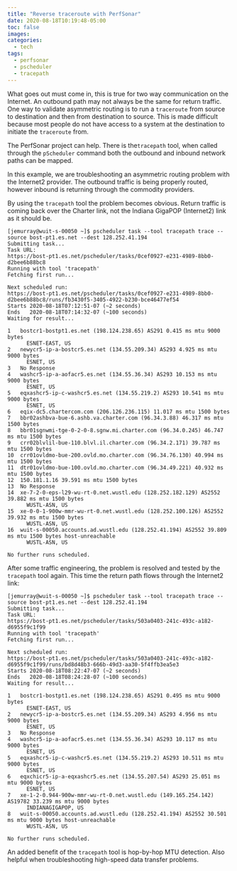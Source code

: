 ```yaml
---
title: "Reverse traceroute with PerfSonar"
date: 2020-08-18T10:19:48-05:00
toc: false
images:
categories:
  - tech
tags: 
  - perfsonar
  - pscheduler
  - tracepath
---
```


What goes out must come in, this is true for two way communication on the Internet.   An outbound path may not always be the same for return traffic.  One way to validate asymmetric routing is to run a `traceroute` from source to destination and then from destination to source.  This is made difficult because most people do not have access to a system at the destination to initiate the `traceroute` from.  

The PerfSonar project can help.  There is the`tracepath` tool, when called through the `pScheduler` command both the outbound and inbound network paths can be mapped.

In this example, we are troubleshooting an asymmetric routing problem with the Internet2 provider.  The outbound traffic is being properly routed, however inbound is returning through the commodity providers.  

By using the `tracepath` tool the problem becomes obvious.  Return traffic is coming back over the Charter link, not the Indiana GigaPOP (Internet2) link as it should be.  

```
[jemurray@wuit-s-00050 ~]$ pscheduler task --tool tracepath trace --source bost-pt1.es.net --dest 128.252.41.194
Submitting task...
Task URL:
https://bost-pt1.es.net/pscheduler/tasks/0cef0927-e231-4989-8bb0-d2bee6b88bc8
Running with tool 'tracepath'
Fetching first run...

Next scheduled run:
https://bost-pt1.es.net/pscheduler/tasks/0cef0927-e231-4989-8bb0-d2bee6b88bc8/runs/fb3430f5-3405-4922-b230-bce46477ef54
Starts 2020-08-18T07:12:51-07 (~2 seconds)
Ends   2020-08-18T07:14:32-07 (~100 seconds)
Waiting for result...

1	bostcr1-bostpt1.es.net (198.124.238.65) AS291 0.415 ms mtu 9000 bytes
	  ESNET-EAST, US
2	newycr5-ip-a-bostcr5.es.net (134.55.209.34) AS293 4.925 ms mtu 9000 bytes
	  ESNET, US
3	No Response
4	washcr5-ip-a-aofacr5.es.net (134.55.36.34) AS293 10.153 ms mtu 9000 bytes
	  ESNET, US
5	eqxashcr5-ip-c-washcr5.es.net (134.55.219.2) AS293 10.541 ms mtu 9000 bytes
	  ESNET, US
6	eqix-dc5.chartercom.com (206.126.236.115) 11.017 ms mtu 1500 bytes
7	bbr02ashbva-bue-6.ashb.va.charter.com (96.34.3.88) 46.317 ms mtu 1500 bytes
8	bbr01sgnwmi-tge-0-2-0-8.sgnw.mi.charter.com (96.34.0.245) 46.747 ms mtu 1500 bytes
9	crr02blvlil-bue-110.blvl.il.charter.com (96.34.2.171) 39.787 ms mtu 1500 bytes
10	crr01ovldmo-bue-200.ovld.mo.charter.com (96.34.76.130) 40.994 ms mtu 1500 bytes
11	dtr01ovldmo-bue-100.ovld.mo.charter.com (96.34.49.221) 40.932 ms mtu 1500 bytes
12	150.181.1.16 39.591 ms mtu 1500 bytes
13	No Response
14	xe-7-2-0-eps-l29-wu-rt-0.net.wustl.edu (128.252.182.129) AS2552 39.882 ms mtu 1500 bytes
	  WUSTL-ASN, US
15	xe-0-0-1-900w-mmr-wu-rt-0.net.wustl.edu (128.252.100.126) AS2552 39.932 ms mtu 1500 bytes
	  WUSTL-ASN, US
16	wuit-s-00050.accounts.ad.wustl.edu (128.252.41.194) AS2552 39.809 ms mtu 1500 bytes host-unreachable
	  WUSTL-ASN, US

No further runs scheduled.
```


After some traffic engineering, the problem is resolved and tested by the `tracepath` tool again.  This time the return path flows through the Internet2 link:

```
[jemurray@wuit-s-00050 ~]$ pscheduler task --tool tracepath trace --source bost-pt1.es.net --dest 128.252.41.194
Submitting task...
Task URL:
https://bost-pt1.es.net/pscheduler/tasks/503a0403-241c-493c-a182-d6955f9c1f99
Running with tool 'tracepath'
Fetching first run...

Next scheduled run:
https://bost-pt1.es.net/pscheduler/tasks/503a0403-241c-493c-a182-d6955f9c1f99/runs/bd8d48b3-666b-49d3-aa30-5f4ffb3ea5e3
Starts 2020-08-18T08:22:47-07 (~2 seconds)
Ends   2020-08-18T08:24:28-07 (~100 seconds)
Waiting for result...

1	bostcr1-bostpt1.es.net (198.124.238.65) AS291 0.495 ms mtu 9000 bytes
	  ESNET-EAST, US
2	newycr5-ip-a-bostcr5.es.net (134.55.209.34) AS293 4.956 ms mtu 9000 bytes
	  ESNET, US
3	No Response
4	washcr5-ip-a-aofacr5.es.net (134.55.36.34) AS293 10.117 ms mtu 9000 bytes
	  ESNET, US
5	eqxashcr5-ip-c-washcr5.es.net (134.55.219.2) AS293 10.511 ms mtu 9000 bytes
	  ESNET, US
6	eqxchicr5-ip-a-eqxashcr5.es.net (134.55.207.54) AS293 25.051 ms mtu 9000 bytes
	  ESNET, US
7	xe-1-2-0.944-900w-mmr-wu-rt-0.net.wustl.edu (149.165.254.142) AS19782 33.239 ms mtu 9000 bytes
	  INDIANAGIGAPOP, US
8	wuit-s-00050.accounts.ad.wustl.edu (128.252.41.194) AS2552 30.501 ms mtu 9000 bytes host-unreachable
	  WUSTL-ASN, US

No further runs scheduled.
```

An added benefit of the `tracepath` tool is hop-by-hop MTU detection.  Also helpful when troubleshooting high-speed data transfer problems.  
